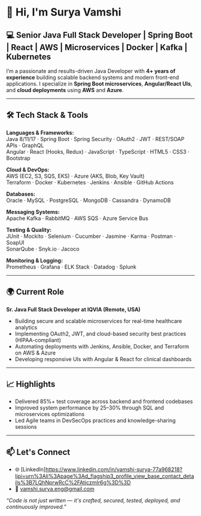 # 👋 Hi, I'm Surya Vamshi

## 💻 Senior Java Full Stack Developer | Spring Boot | React | AWS | Microservices | Docker | Kafka | Kubernetes

I’m a passionate and results-driven Java Developer with **4+ years of experience** building scalable backend systems and modern front-end applications. I specialize in **Spring Boot microservices**, **Angular/React UIs**, and **cloud deployments** using **AWS** and **Azure**.

---

## 🛠️ Tech Stack & Tools

**Languages & Frameworks:**  
Java 8/11/17 · Spring Boot · Spring Security · OAuth2 · JWT · REST/SOAP APIs · GraphQL  
Angular · React (Hooks, Redux) · JavaScript · TypeScript · HTML5 · CSS3 · Bootstrap  

**Cloud & DevOps:**  
AWS (EC2, S3, SQS, EKS) · Azure (AKS, Blob, Key Vault)  
Terraform · Docker · Kubernetes · Jenkins · Ansible · GitHub Actions  

**Databases:**  
Oracle · MySQL · PostgreSQL · MongoDB · Cassandra · DynamoDB  

**Messaging Systems:**  
Apache Kafka · RabbitMQ · AWS SQS · Azure Service Bus  

**Testing & Quality:**  
JUnit · Mockito · Selenium · Cucumber · Jasmine · Karma · Postman · SoapUI  
SonarQube · Snyk.io · Jacoco  

**Monitoring & Logging:**  
Prometheus · Grafana · ELK Stack · Datadog · Splunk  

---

## 🌍 Current Role

**Sr. Java Full Stack Developer at IQVIA (Remote, USA)**  
- Building secure and scalable microservices for real-time healthcare analytics  
- Implementing OAuth2, JWT, and cloud-based security best practices (HIPAA-compliant)  
- Automating deployments with Jenkins, Ansible, Docker, and Terraform on AWS & Azure  
- Developing responsive UIs with Angular & React for clinical dashboards  

---

## 📈 Highlights

- Delivered 85%+ test coverage across backend and frontend codebases  
- Improved system performance by 25–30% through SQL and microservices optimizations  
- Led Agile teams in DevSecOps practices and knowledge-sharing sessions  

---

## 📫 Let's Connect

- 🌐 [LinkedIn]https://www.linkedin.com/in/vamshi-surya-77a968218?lipi=urn%3Ali%3Apage%3Ad_flagship3_profile_view_base_contact_details%3B7LQhNprwRcC%2FAtjczmIr6g%3D%3D
- 📧 vamshi.surya.eng@gmail.com

*“Code is not just written — it's crafted, secured, tested, deployed, and continuously improved.”*
